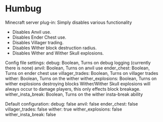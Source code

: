 Humbug
======

Minecraft server plug-in: Simply disables various functionality

- Disables Anvil use.
- Disables Ender Chest use.
- Disables Villager trading.
- Disables Wither block destruction radius.
- Disables Wither and Wither Skull explosions.

Config file settings:
  debug: Boolean, Turns on debug logging (currently there is none)
  anvil: Boolean, Turns on anvil use
  ender_chest: Boolean, Turns on ender chest use
  villager_trades: Boolean, Turns on villager trades
  wither: Boolean, Turns on the wither
  wither_explosions: Boolean, Turns on wither explosions destroying blocks
      Wither/Wither Skull explosions will always occur to damage players,
      this only effects block breakage.
  wither_insta_break: Boolean, Turns on the wither insta-break ability

Default configuration:
  debug: false
  anvil: false
  ender_chest: false
  villager_trades: false
  wither: true
  wither_explosions: false
  wither_insta_break: false
